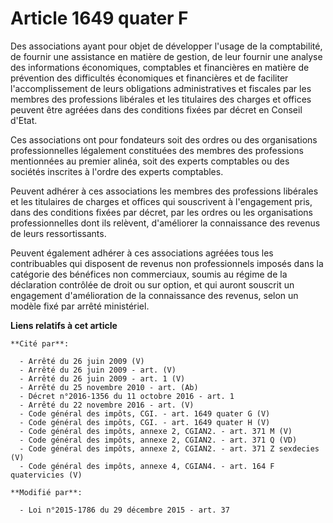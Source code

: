 # Article 1649 quater F

Des associations ayant pour objet de développer l'usage de la comptabilité, de fournir une assistance en matière de gestion,
de leur fournir une analyse des informations économiques, comptables et financières en matière de prévention des difficultés
économiques et financières et de faciliter l'accomplissement de leurs obligations administratives et fiscales par les membres
des professions libérales et les titulaires des charges et offices peuvent être agréées dans des conditions fixées par décret
en Conseil d'Etat.

Ces associations ont pour fondateurs soit des ordres ou des organisations professionnelles légalement constituées des membres
des professions mentionnées au premier alinéa, soit des experts comptables ou des sociétés inscrites à l'ordre des experts
comptables.

Peuvent adhérer à ces associations les membres des professions libérales et les titulaires de charges et offices qui
souscrivent à l'engagement pris, dans des conditions fixées par décret, par les ordres ou les organisations professionnelles
dont ils relèvent, d'améliorer la connaissance des revenus de leurs ressortissants.

Peuvent également adhérer à ces associations agréées tous les contribuables qui disposent de revenus non professionnels
imposés dans la catégorie des bénéfices non commerciaux, soumis au régime de la déclaration contrôlée de droit ou sur option,
et qui auront souscrit un engagement d'amélioration de la connaissance des revenus, selon un modèle fixé par arrêté
ministériel.

**Liens relatifs à cet article**

	**Cité par**:

	  - Arrêté du 26 juin 2009 (V)
	  - Arrêté du 26 juin 2009 - art. (V)
	  - Arrêté du 26 juin 2009 - art. 1 (V)
	  - Arrêté du 25 novembre 2010 - art. (Ab)
	  - Décret n°2016-1356 du 11 octobre 2016 - art. 1
	  - Arrêté du 22 novembre 2016 - art. (V)
	  - Code général des impôts, CGI. - art. 1649 quater G (V)
	  - Code général des impôts, CGI. - art. 1649 quater H (V)
	  - Code général des impôts, annexe 2, CGIAN2. - art. 371 M (V)
	  - Code général des impôts, annexe 2, CGIAN2. - art. 371 Q (VD)
	  - Code général des impôts, annexe 2, CGIAN2. - art. 371 Z sexdecies (V)
	  - Code général des impôts, annexe 4, CGIAN4. - art. 164 F quatervicies (V)

	**Modifié par**:

	  - Loi n°2015-1786 du 29 décembre 2015 - art. 37
